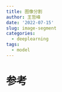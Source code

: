 ```yaml
---
title: 图像分割
author: 王哲峰
date: '2022-07-15'
slug: image-segment
categories:
  - deeplearning
tags:
  - model
---
```







# 参考